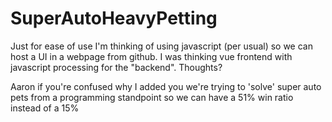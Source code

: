 # SuperAutoHeavyPetting

Just for ease of use I'm thinking of using javascript (per usual) so we can host a UI in a webpage from github. I was thinking vue frontend with javascript processing for the "backend". Thoughts?

Aaron if you're confused why I added you we're trying to 'solve' super auto pets from a programming standpoint so we can have a 51% win ratio instead of a 15%

